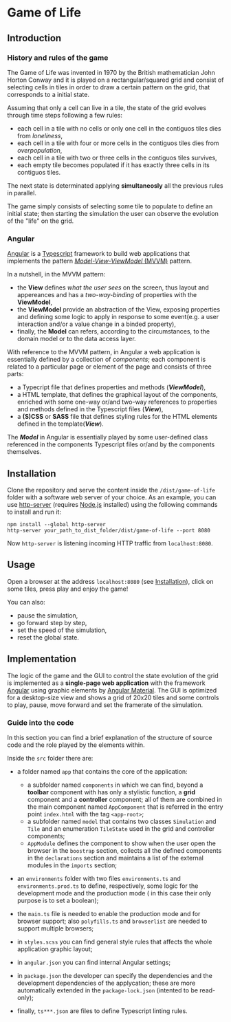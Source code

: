 # Game of Life

## Introduction

### History and rules of the game

The Game of Life was invented in 1970 by the British mathematician John Horton Conway and it is played on a rectangular/squared grid and consist of selecting cells in tiles in order to draw a certain pattern on the grid, that corresponds to a initial state.

Assuming that only a cell can live in a tile, the state of the grid evolves through time steps following a few rules:

- each cell in a tile with no cells or only one cell in the contiguos tiles dies from *loneliness*,
- each cell in a tile with four or more cells in the contiguos tiles dies from *overpopulation*,
- each cell in a tile with two or three cells in the contiguos tiles survives,
- each empty tile becomes populated if it has exactly three cells in its contiguos tiles.

The next state is determinated applying **simultaneosly** all the previous rules in parallel.

The game simply consists of selecting some tile to populate to define an initial state; then starting the simulation the user can observe the evolution of the "life" on the grid.

### Angular

[Angular](https://angular.io/) is a [Typescript](https://www.typescriptlang.org/) framework to build web applications that implements the pattern [*Model-View-ViewModel* (MVVM)](https://en.wikipedia.org/wiki/Model%E2%80%93view%E2%80%93viewmodel) pattern.

In a nutshell, in the MVVM pattern:

- the **View**  defines *what the user sees* on the screen, thus layout and appereances and has a *two-way-binding* of properties with the **ViewModel**,
- the **ViewModel** provide an abstraction of the View, exposing properties and defining some logic to apply in response to some event(e.g. a user interaction and/or a value change in a binded property),
- finally,  the **Model** can refers, according to the circumstances, to the domain model or to the data access layer.

With reference to the MVVM pattern, in Angular a web application is essentially defined by a collection of *components*; each component is related to a particular page or element of the page and consists of three parts:

- a Typecript file that defines properties and methods (***ViewModel***),
- a HTML template, that defines the graphical layout of the components, enriched with some one-way or/and two-way references to properties and methods defined in the Typescript files (***View***),
- a **(S)CSS** or **SASS** file that defines styling rules for the HTML elements defined in the template(***View***).

The ***Model*** in Angular is essentially played by some user-defined class referenced in the components Typescript files or/and by the components themselves.

## Installation

 Clone the repository and serve the content inside the `/dist/game-of-life` folder with a software web server of your choice.
 As an example, you can use [http-server](https://www.npmjs.com/package/http-server) (requires [Node.js](https://nodejs.org/en/) installed) using the following commands to install and run it:

    npm install --global http-server
    http-server your_path_to_dist_folder/dist/game-of-life --port 8080

Now `http-server` is listening incoming HTTP traffic from `localhost:8080`.

## Usage

Open a browser at the address `localhost:8080` (see [Installation](###Installation)), click on some tiles, press play and enjoy the game!

You can also:

- pause the simulation,
- go forward step by step,
- set the speed of the simulation,
- reset the global state.

## Implementation

The logic of the game and the GUI to control the state evolution of the grid is implemented as a <strong>single-page web application</strong> with the framework [Angular](https://angular.io/) using graphic elements by [Angular Material](https://material.angular.io/). The GUI is optimized for a desktop-size view and shows a grid of 20x20 tiles and some controls to play, pause, move forward and set the framerate of the simulation.

### Guide into the code

In this section you can find a brief explanation of the structure of source code and the role played by the elements within.

Inside the `src` folder there are:

- a folder named `app` that contains the core of the application:
  - a subfolder named `components` in which we can find, beyond a **toolbar** component with has only a stylistic function,  a **grid** component and a **controller** component; all of them are combined in the main component named `AppComponent` that is referred in the entry point `index.html` with the tag `<app-root>`;
  - a subfolder named `model` that contains two classes `Simulation` and `Tile` and an enumeration `TileState` used in the grid and controller components;
  - `AppModule` defines the component to show when the user open the browser in the `boostrap` section, collects all the defined components in the `declarations` section and maintains a list of the external modules in the `imports` section;

- an `environments` folder with two files `environments.ts` and `environments.prod.ts` to define, respectively, some logic for the development mode and the production mode ( in this case their only purpose is to set a boolean);
- the `main.ts` file is needed to enable the production mode and for browser support; also `polyfills.ts` and `browserlist` are needed to support multiple browsers;
- in `styles.scss` you can find general style rules that affects the whole application graphic layout;
- in `angular.json` you can find internal Angular settings;
- in `package.json` the developer can specify the dependencies and the development dependencies of the applycation; these are more automatically extended in the `package-lock.json` (intented to be read-only);
- finally, `ts***.json` are files to define Typescript linting rules.
